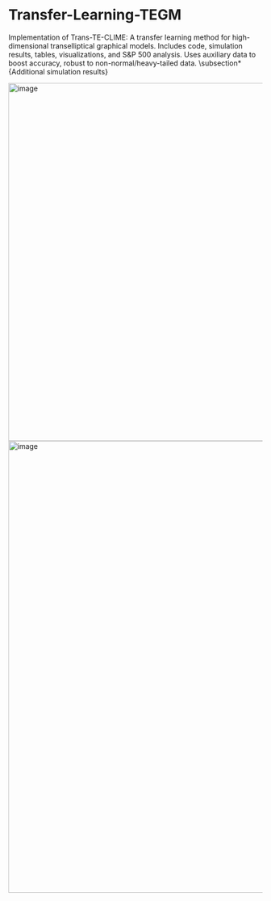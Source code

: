 # Transfer-Learning-TEGM
Implementation of Trans-TE-CLIME: A transfer learning method for high-dimensional transelliptical graphical models. Includes code, simulation results, tables, visualizations, and S&amp;P 500 analysis. Uses auxiliary data to boost accuracy, robust to non-normal/heavy-tailed data.
\subsection*{Additional simulation results}

<img width="1067" height="708" alt="image" src="https://github.com/user-attachments/assets/73377f88-9366-49ed-87d7-54034785ef9a" />
<img width="1035" height="894" alt="image" src="https://github.com/user-attachments/assets/bad2ddff-17e0-40e4-b8ef-7179db7cf95b" />


